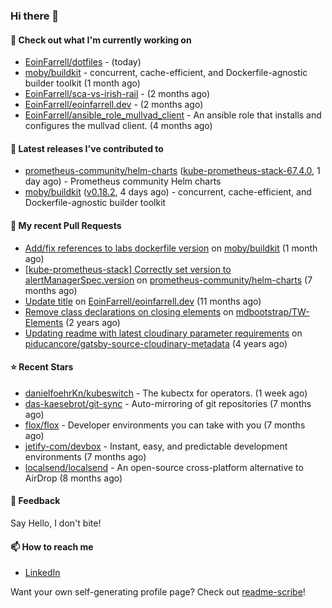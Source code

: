 ### Hi there 👋

#### 👷 Check out what I'm currently working on

- [EoinFarrell/dotfiles](https://github.com/EoinFarrell/dotfiles) -  (today)
- [moby/buildkit](https://github.com/moby/buildkit) - concurrent, cache-efficient, and Dockerfile-agnostic builder toolkit (1 month ago)
- [EoinFarrell/sca-vs-irish-rail](https://github.com/EoinFarrell/sca-vs-irish-rail) -  (2 months ago)
- [EoinFarrell/eoinfarrell.dev](https://github.com/EoinFarrell/eoinfarrell.dev) -  (2 months ago)
- [EoinFarrell/ansible_role_mullvad_client](https://github.com/EoinFarrell/ansible_role_mullvad_client) - An ansible role that installs and configures the mullvad client. (4 months ago)

#### 🔭 Latest releases I've contributed to

- [prometheus-community/helm-charts](https://github.com/prometheus-community/helm-charts) ([kube-prometheus-stack-67.4.0](https://github.com/prometheus-community/helm-charts/releases/tag/kube-prometheus-stack-67.4.0), 1 day ago) - Prometheus community Helm charts
- [moby/buildkit](https://github.com/moby/buildkit) ([v0.18.2](https://github.com/moby/buildkit/releases/tag/v0.18.2), 4 days ago) - concurrent, cache-efficient, and Dockerfile-agnostic builder toolkit

#### 🔨 My recent Pull Requests

- [Add/fix references to labs dockerfile version](https://github.com/moby/buildkit/pull/5447) on [moby/buildkit](https://github.com/moby/buildkit) (1 month ago)
- [[kube-prometheus-stack] Correctly set version to alertManagerSpec.version](https://github.com/prometheus-community/helm-charts/pull/4561) on [prometheus-community/helm-charts](https://github.com/prometheus-community/helm-charts) (7 months ago)
- [Update title](https://github.com/EoinFarrell/eoinfarrell.dev/pull/29) on [EoinFarrell/eoinfarrell.dev](https://github.com/EoinFarrell/eoinfarrell.dev) (11 months ago)
- [Remove class declarations on closing elements](https://github.com/mdbootstrap/TW-Elements/pull/1071) on [mdbootstrap/TW-Elements](https://github.com/mdbootstrap/TW-Elements) (2 years ago)
- [Updating readme with latest cloudinary parameter requirements](https://github.com/piducancore/gatsby-source-cloudinary-metadata/pull/1) on [piducancore/gatsby-source-cloudinary-metadata](https://github.com/piducancore/gatsby-source-cloudinary-metadata) (4 years ago)

#### ⭐ Recent Stars

- [danielfoehrKn/kubeswitch](https://github.com/danielfoehrKn/kubeswitch) - The kubectx  for operators. (1 week ago)
- [das-kaesebrot/git-sync](https://github.com/das-kaesebrot/git-sync) - Auto-mirroring of git repositories (7 months ago)
- [flox/flox](https://github.com/flox/flox) - Developer environments you can take with you (7 months ago)
- [jetify-com/devbox](https://github.com/jetify-com/devbox) - Instant, easy, and predictable development environments (7 months ago)
- [localsend/localsend](https://github.com/localsend/localsend) - An open-source cross-platform alternative to AirDrop (8 months ago)

#### 💬 Feedback

Say Hello, I don't bite!

#### 📫 How to reach me

- [LinkedIn](https://www.linkedin.com/in/eoinfarrell/)

Want your own self-generating profile page? Check out [readme-scribe](https://github.com/muesli/readme-scribe)!

